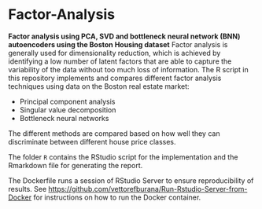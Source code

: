 # Factor-Analysis

**Factor analysis using PCA, SVD and bottleneck neural network (BNN) autoencoders using the Boston Housing dataset**
Factor analysis is generally used for dimensionality reduction, which is achieved by identifying a low number of latent factors that are able to capture the variability of the data without too much loss of information. The R script in this repository
implements and compares different factor analysis techniques using data on the Boston real estate market: 

* Principal component analysis
* Singular value decomposition
* Bottleneck neural networks

The different methods are compared based on how well they can discriminate between different house price classes. 

The folder ```R``` contains the RStudio script for the implementation and the Rmarkdown file for generating the report. 

The Dockerfile runs a session of RStudio Server to ensure reproducibility of results. See https://github.com/vettorefburana/Run-Rstudio-Server-from-Docker for instructions on how to run the Docker container.


